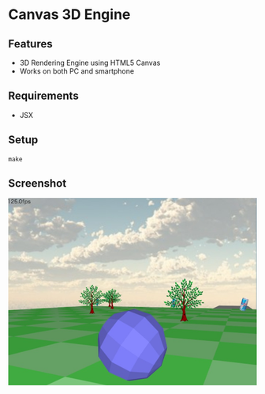 # Canvas 3D Engine

## Features
* 3D Rendering Engine using HTML5 Canvas
* Works on both PC and smartphone

## Requirements
* JSX

## Setup

```
make
```

## Screenshot
![image](image/ball.jpg)
